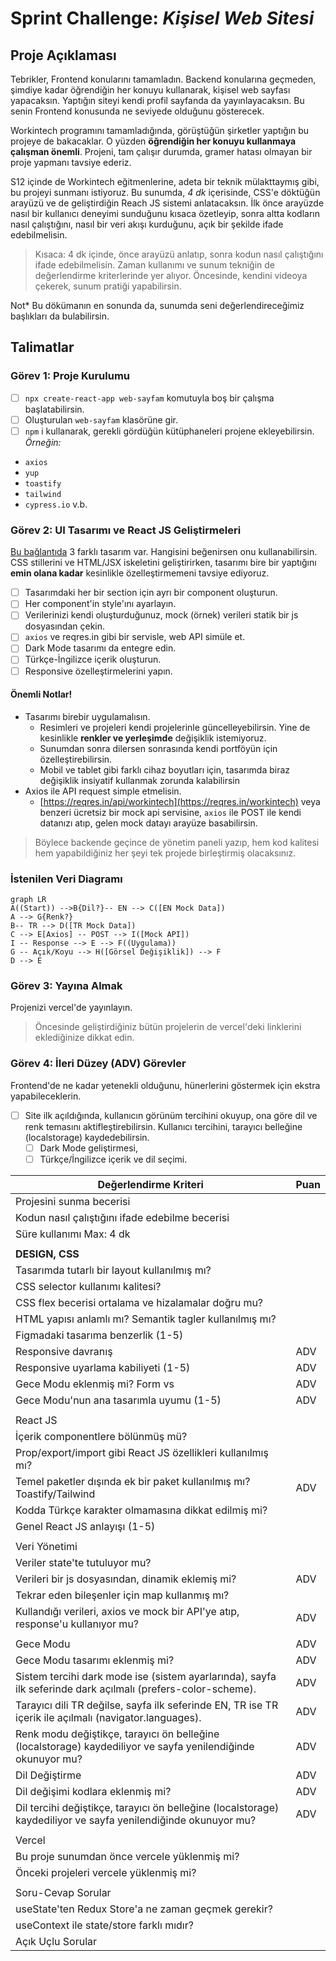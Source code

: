 # Sprint Challenge: _Kişisel Web Sitesi_

## Proje Açıklaması

Tebrikler, Frontend konularını tamamladın. Backend konularına geçmeden, şimdiye kadar öğrendiğin her konuyu kullanarak, kişisel web sayfası yapacaksın. Yaptığın siteyi kendi profil sayfanda da yayınlayacaksın. Bu senin Frontend konusunda ne seviyede olduğunu gösterecek.

Workintech programını tamamladığında, görüştüğün şirketler yaptığın bu projeye de bakacaklar. O yüzden **öğrendiğin her konuyu kullanmaya çalışman önemli**. Projeni, tam çalışır durumda, gramer hatası olmayan bir proje yapmanı tavsiye ederiz.

S12 içinde de Workintech eğitmenlerine, adeta bir teknik mülakttaymış gibi, bu projeyi sunmanı istiyoruz. Bu sunumda, _4 dk_ içerisinde, CSS'e döktüğün arayüzü ve de geliştirdiğin Reach JS sistemi anlatacaksın. İlk önce arayüzde nasıl bir kullanıcı deneyimi sunduğunu kısaca özetleyip, sonra altta kodların nasıl çalıştığını, nasıl bir veri akışı kurduğunu, açık bir şekilde ifade edebilmelisin.

> Kısaca: 4 dk içinde, önce arayüzü anlatıp, sonra kodun nasıl
> çalıştığını ifade edebilmelisin. Zaman kullanımı ve sunum tekniğin de değerlendirme kriterlerinde yer alıyor. Öncesinde, kendini videoya çekerek, sunum pratiği yapabilirsin.

Not\* Bu dökümanın en sonunda da, sunumda seni değerlendireceğimiz başlıkları da bulabilirsin.

## Talimatlar

### Görev 1: Proje Kurulumu

- [ ] `npx create-react-app web-sayfam` komutuyla boş bir çalışma başlatabilirsin.
- [ ] Oluşturulan `web-sayfam` klasörüne gir.
- [ ] `npm` i kullanarak, gerekli gördüğün kütüphaneleri projene ekleyebilirsin. _Örneğin:_

- `axios`
- `yup`
- `toastify`
- `tailwind`
- `cypress.io` v.b.

### Görev 2: UI Tasarımı ve React JS Geliştirmeleri

[Bu bağlantıda](https://www.figma.com/file/YuAwEInBB8GqOO7wNosr5j/s12-design202304?node-id=0%3A1&t=U1HnfQaOkunlvpNb-1) 3 farklı tasarım var. Hangisini beğenirsen onu kullanabilirsin. CSS stillerini ve HTML/JSX iskeletini geliştirirken, tasarımı bire bir yaptığını **emin olana kadar** kesinlikle özelleştirmemeni tavsiye ediyoruz.

- [ ] Tasarımdaki her bir section için ayrı bir component oluşturun.
- [ ] Her component'in style'ını ayarlayın.
- [ ] Verilerinizi kendi oluşturduğunuz, mock (örnek) verileri statik bir js dosyasından çekin.
- [ ] `axios` ve reqres.in gibi bir servisle, web API simüle et.
- [ ] Dark Mode tasarımı da entegre edin.
- [ ] Türkçe-İngilizce içerik oluşturun.
- [ ] Responsive özelleştirmelerini yapın.

#### Önemli Notlar!

- Tasarımı birebir uygulamalısın.
  - Resimleri ve projeleri kendi projelerinle güncelleyebilirsin. Yine de kesinlikle **renkler ve yerleşimde** değişiklik istemiyoruz.
  - Sunumdan sonra dilersen sonrasında kendi portföyün için özelleştirebilirsin.
  - Mobil ve tablet gibi farklı cihaz boyutları için,
    tasarımda biraz değişiklik insiyatif kullanmak zorunda kalabilirsin
- Axios ile API request simple etmelisin.
  - [https://reqres.in/api/workintech](https://reqres.in/workintech) veya benzeri
    ücretsiz bir mock api servisine, `axios` ile POST ile kendi datanızı atıp, gelen mock datayı arayüze basabilirsin.

> Böylece backende geçince de yönetim paneli yazıp, hem kod kalitesi hem yapabildiğiniz her şeyi tek projede birleştirmiş olacaksınız.

### İstenilen Veri Diagramı

```mermaid
graph LR
A((Start)) -->B{Dil?}-- EN --> C([EN Mock Data])
A --> G{Renk?}
B-- TR --> D([TR Mock Data])
C --> E[Axios] -- POST --> I([Mock API])
I -- Response --> E --> F((Uygulama))
G -- Açık/Koyu --> H([Görsel Değişiklik]) --> F
D --> E
```

### Görev 3: Yayına Almak

Projenizi vercel'de yayınlayın.

> Öncesinde geliştirdiğiniz bütün projelerin de vercel'deki linklerini
> eklediğinize dikkat edin.

### Görev 4: İleri Düzey (ADV) Görevler

Frontend'de ne kadar yetenekli olduğunu, hünerlerini göstermek için ekstra yapabileceklerin.

- [ ] Site ilk açıldığında, kullanıcın görünüm tercihini okuyup, ona göre dil ve renk temasını aktifleştirebilirsin. Kullanıcı tercihini, tarayıcı belleğine (localstorage) kaydedebilirsin.
  - [ ] Dark Mode geliştirmesi,
  - [ ] Türkçe/İngilizce içerik ve dil seçimi.

| **Değerlendirme Kriteri**                                                                                      | **Puan** |
| -------------------------------------------------------------------------------------------------------------- | -------- |
| Projesini sunma becerisi                                                                                       |          |
| Kodun nasıl çalıştığını ifade edebilme becerisi                                                                |          |
| Süre kullanımı Max: 4 dk                                                                                       |          |
|                                                                                                                |          |
| **DESIGN, CSS**                                                                                                |          |
| Tasarımda tutarlı bir layout kullanılmış mı?                                                                   |          |
| CSS selector kullanımı kalitesi?                                                                               |          |
| CSS flex becerisi ortalama ve hizalamalar doğru mu?                                                            |          |
| HTML yapısı anlamlı mı? Semantik tagler kullanılmış mı?                                                        |          |
| Figmadaki tasarıma benzerlik (1-5)                                                                             |          |
| Responsive davranış                                                                                            | ADV      |
| Responsive uyarlama kabiliyeti (1-5)                                                                           | ADV      |
| Gece Modu eklenmiş mi? Form vs                                                                                 | ADV      |
| Gece Modu'nun ana tasarımla uyumu (1-5)                                                                        | ADV      |
|                                                                                                                |          |
| React JS                                                                                                       |          |
| İçerik componentlere bölünmüş mü?                                                                              |          |
| Prop/export/import gibi React JS özellikleri kullanılmış mı?                                                   |          |
| Temel paketler dışında ek bir paket kullanılmış mı? Toastify/Tailwind                                          | ADV      |
| Kodda Türkçe karakter olmamasına dikkat edilmiş mi?                                                            |          |
| Genel React JS anlayışı (1-5)                                                                                  |          |
|                                                                                                                |          |
| Veri Yönetimi                                                                                                  |          |
| Veriler state'te tutuluyor mu?                                                                                 |          |
| Verileri bir js dosyasından, dinamik eklemiş mi?                                                               | ADV      |
| Tekrar eden bileşenler için map kullanmış mı?                                                                  |          |
| Kullandığı verileri, axios ve mock bir API'ye atıp, response'u kullanıyor mu?                                  | ADV      |
|                                                                                                                |          |
| Gece Modu                                                                                                      | ADV      |
| Gece Modu tasarımı eklenmiş mi?                                                                                | ADV      |
| Sistem tercihi dark mode ise (sistem ayarlarında), sayfa ilk seferinde dark açılmalı (prefers-color-scheme).   | ADV      |
| Tarayıcı dili TR değilse, sayfa ilk seferinde EN, TR ise TR içerik ile açılmalı (navigator.languages).         | ADV      |
| Renk modu değiştikçe, tarayıcı ön belleğine (localstorage) kaydediliyor ve sayfa yenilendiğinde okunuyor mu?   | ADV      |
| Dil Değiştirme                                                                                                 | ADV      |
| Dil değişimi kodlara eklenmiş mi?                                                                              | ADV      |
| Dil tercihi değiştikçe, tarayıcı ön belleğine (localstorage) kaydediliyor ve sayfa yenilendiğinde okunuyor mu? | ADV      |
|                                                                                                                |          |
| Vercel                                                                                                         |          |
| Bu proje sunumdan önce vercele yüklenmiş mi?                                                                   |          |
| Önceki projeleri vercele yüklenmiş mi?                                                                         |          |
|                                                                                                                |          |
| Soru-Cevap Sorular                                                                                             |          |
| useState'ten Redux Store'a ne zaman geçmek gerekir?                                                            |          |
| useContext ile state/store farklı mıdır?                                                                       |          |
| Açık Uçlu Sorular                                                                                              |          |